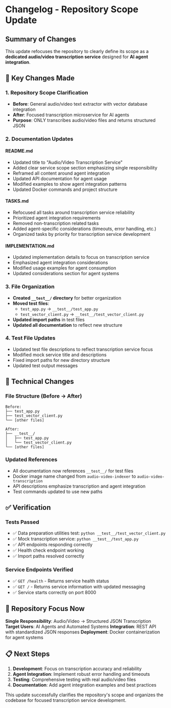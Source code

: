 # Changelog - Repository Scope Update

## Summary of Changes

This update refocuses the repository to clearly define its scope as a **dedicated audio/video transcription service** designed for **AI agent integration**.

## 🎯 Key Changes Made

### 1. Repository Scope Clarification
- **Before**: General audio/video text extractor with vector database integration
- **After**: Focused transcription microservice for AI agents
- **Purpose**: ONLY transcribes audio/video files and returns structured JSON

### 2. Documentation Updates

#### README.md
- Updated title to "Audio/Video Transcription Service"
- Added clear service scope section emphasizing single responsibility
- Reframed all content around agent integration
- Updated API documentation for agent usage
- Modified examples to show agent integration patterns
- Updated Docker commands and project structure

#### TASKS.md
- Refocused all tasks around transcription service reliability
- Prioritized agent integration requirements
- Removed non-transcription related tasks
- Added agent-specific considerations (timeouts, error handling, etc.)
- Organized tasks by priority for transcription service development

#### IMPLEMENTATION.md
- Updated implementation details to focus on transcription service
- Emphasized agent integration considerations
- Modified usage examples for agent consumption
- Updated considerations section for agent systems

### 3. File Organization
- **Created `__test__/` directory** for better organization
- **Moved test files**:
  - `test_app.py` → `__test__/test_app.py`
  - `test_vector_client.py` → `__test__/test_vector_client.py`
- **Updated import paths** in test files
- **Updated all documentation** to reflect new structure

### 4. Test File Updates
- Updated test file descriptions to reflect transcription service focus
- Modified mock service title and descriptions
- Fixed import paths for new directory structure
- Updated test output messages

## 🔧 Technical Changes

### File Structure (Before → After)
```
Before:
├── test_app.py
├── test_vector_client.py
└── [other files]

After:
├── __test__/
│   ├── test_app.py
│   └── test_vector_client.py
└── [other files]
```

### Updated References
- All documentation now references `__test__/` for test files
- Docker image name changed from `audio-video-indexer` to `audio-video-transcription`
- API descriptions emphasize transcription and agent integration
- Test commands updated to use new paths

## ✅ Verification

### Tests Passed
- ✅ Data preparation utilities test: `python __test__/test_vector_client.py`
- ✅ Mock transcription service: `python __test__/test_app.py`
- ✅ API endpoints responding correctly
- ✅ Health check endpoint working
- ✅ Import paths resolved correctly

### Service Endpoints Verified
- ✅ `GET /health` - Returns service health status
- ✅ `GET /` - Returns service information with updated messaging
- ✅ Service starts correctly on port 8000

## 🎯 Repository Focus Now

**Single Responsibility**: Audio/Video → Structured JSON Transcription
**Target Users**: AI Agents and Automated Systems
**Integration**: REST API with standardized JSON responses
**Deployment**: Docker containerization for agent systems

## 📋 Next Steps

1. **Development**: Focus on transcription accuracy and reliability
2. **Agent Integration**: Implement robust error handling and timeouts
3. **Testing**: Comprehensive testing with real audio/video files
4. **Documentation**: Add agent integration examples and best practices

This update successfully clarifies the repository's scope and organizes the codebase for focused transcription service development.
